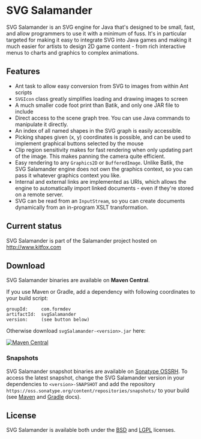 SVG Salamander
==============
SVG Salamander is an SVG engine for Java that's designed to be small, fast, and allow programmers to use it with a minimum of fuss. It's in particular targeted for making it easy to integrate SVG into Java games and making it much easier for artists to design 2D game content - from rich interactive menus to charts and graphics to complex animations.

Features
--------
* Ant task to allow easy conversion from SVG to images from within Ant scripts
* `SVGIcon` class greatly simplifies loading and drawing images to screen
* A much smaller code foot print than Batik, and only one JAR file to include
* Direct access to the scene graph tree. You can use Java commands to manipulate it directly.
* An index of all named shapes in the SVG graph is easily accessible.
* Picking shapes given (x, y) coordinates is possible, and can be used to implement graphical buttons selected by the mouse
* Clip region sensitivity makes for fast rendering when only updating part of the image. This makes panning the camera quite efficient.
* Easy rendering to any `Graphics2D` or `BufferedImage`. Unlike Batik, the SVG Salamander engine does not own the graphics context, so you can pass it whatever graphics context you like.
* Internal and external links are implemented as URIs, which allows the engine to automatically import linked documents - even if they're stored on a remote server.
* SVG can be read from an `InputStream`, so you can create documents dynamically from an in-program XSLT transformation.

Current status
--------------
SVG Salamander is part of the Salamander project hosted on http://www.kitfox.com

Download
--------

SVG Salamander binaries are available on **Maven Central**.

If you use Maven or Gradle, add a dependency with following coordinates to your
build script:

    groupId:     com.formdev
    artifactId:  svgSalamander
    version:     (see button below)

Otherwise download `svgSalamander-<version>.jar` here:

[![Maven Central](https://maven-badges.herokuapp.com/maven-central/com.formdev/svgSalamander/badge.svg?style=flat-square&color=007ec6)](https://maven-badges.herokuapp.com/maven-central/com.formdev/svgSalamander)

### Snapshots

SVG Salamander snapshot binaries are available on
[Sonatype OSSRH](https://oss.sonatype.org/content/repositories/snapshots/com/formdev/svgSalamander/).
To access the latest snapshot, change the SVG Salamander version in your dependencies
to `<version>-SNAPSHOT` and add the repository
`https://oss.sonatype.org/content/repositories/snapshots/` to your build (see
[Maven](https://maven.apache.org/guides/mini/guide-multiple-repositories.html)
and
[Gradle](https://docs.gradle.org/current/userguide/declaring_repositories.html#sec:declaring_custom_repository)
docs).

License
-------
SVG Salamander is available both under the [BSD](licenses/license-BSD.txt) and [LGPL](www/license/license-lgpl.txt) licenses.
